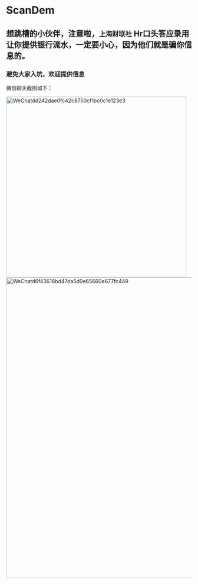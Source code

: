 # ScanDem

## 想跳槽的小伙伴，注意啦，`上海财联社`  Hr口头答应录用让你提供银行流水，一定要小心，因为他们就是骗你信息的。
### 避免大家入坑，欢迎提供信息
  微信聊天截图如下：


<img width="489" alt="WeChatdd242dae0fc42c8750cf1bc0c1e123e3" src="https://user-images.githubusercontent.com/5326060/117521983-47161a80-afe3-11eb-9a09-43bfe64fa453.png">

<img width="814" alt="WeChatd6f43618bd47da5d0e65660e677fc449" src="https://user-images.githubusercontent.com/5326060/117522104-1a163780-afe4-11eb-85de-fdbbcc24cd91.png">
